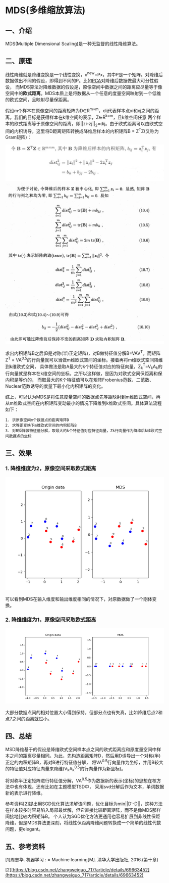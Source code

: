 # MDS(多维缩放算法)
## 一、介绍
MDS(Multiple Dimensional Scaling)是一种无监督的线性降维算法。

## 二、原理
线性降维就是降维变换是一个线性变换，x<sup>new</sup>=Px，其中P是一个矩阵。对降维后数据做出不同的假设，即得到不同的P。比如[PCA](PCA.md)对降维后数据做最大可分性假设，
而MDS算法对降维数据的假设是，原像空间中数据之间的距离应尽量等于像空间中的**欧式距离**。MDS本质上是将数据从一个任意的度量空间映射到一个低维的欧式空间，且映射尽量保距离。

假设m个样本在原像空间的距离矩阵为D∈R<sup>m×m</sup>，dij代表样本点xi和xj之间的距离。我们的目标是获得样本在k维空间的表示，Z∈R<sup>k×m</sup>，且k维空间任意
两个样本的欧式距离等于原像空间的距离，即||zi-zj||<sub>2</sub>=dij。由于欧式距离可以由欧式空间的内积诱导，这里将D距离矩阵转换成降维后样本的内积矩阵B = Z<sup>T</sup>Z(又称为Gram矩阵)：

![D2B](../resources/MDS/D2B_1.png)
![D2B](../resources/MDS/D2B.jpg)

求出内积矩阵B之后(B是对称(半)正定矩阵)，对B做特征值分解B=VAV<sup>T</sup>，而矩阵Z<sup>T</sup> = VA<sup>0.5</sup>的行向量就可以当做m维欧式空间的坐标。接着再将m维欧式空间降维到k维欧式空间，
具体做法是取A最大的k个特征值对应的特征向量，Z<sub>k</sub><sup>T</sup>=V<sub>k</sub>A<sub>k</sub>的行向量就是样本在k维空间的坐标。之所以这样做，是因为对欧式空间保距离和保内积是等价的，
而取最大的K个特征值可以在矩阵Frobenius范数、二范数、Nuclear范数诱导的度量下最小化内积矩阵的变化。

综上，可以认为MDS是将任意度量空间的数据点先等距映射到m维欧式空间，再从m维欧式空间在内积矩阵变动最小的情况下降维到k维欧式空间。具体算法流程如下：

```
1. 求原像空间m个数据点的距离矩阵D
2. 求等距变换下m维欧式空间的内积矩阵B
3. 对B矩阵做特征值分解，取最大的k个特征值对应特征向量，Zk行向量作为降维后k维欧式空间数据点的坐标
```

## 三、效果

### 1. 降维维度为2，原像空间采取欧式距离

![to-2-dimension](../results/MDS/to2dim.png)

可以看到MDS在输入维度和输出维度相同的情况下，对原数据做了一个刚体变换。

### 2. 降维维度为1，原像空间采取欧式距离

![to-1-dimension](../results/MDS/to1dim.png)

大部分数据点间的相对位置大小得到保持，但部分点也有失真，比如降维后点2和点7之间的距离就过小。

## 四、总结
MSD降维基于的假设是降维欧式空间样本点之间的欧式距离应和原度量空间中样本之间的距离尽量相同。为此，先构造距离矩阵D，然后用D诱导出一个对称(半)正定的内积矩阵B，再对B进行特征值分解，
将VA<sup>0.5</sup>行向量作为坐标，并用B较大的特征值对应特征向量来降维(V<sub>k</sub>A<sub>k</sub><sup>0.5</sup>的行向量作为新坐标)。

将对称半正定矩阵进行特征值分解，VA<sup>0.5</sup>作为数据新的表示(坐标)的思想在核方法中也有体现，还有比如在主题模型TSD中，
采用svd分解后作为文本，单词数据新的表示进行降维。

参考资料[2]提出用SGD优化算法求解该问题，优化目标为min||D‘-D||，这种方法在样本较多时容易陷入局部最优解，但它直接比较距离矩阵，而不是像MDS那样间接地比较内积矩阵B。
个人认为SGD优化方法更通用也容易扩展到非线性保距降维，但是MDS算法更深刻，将线性保距离降维问题转换成一个简单的线性代数问题，更elegant。




## 五、参考资料
[1]周志华. 机器学习 : = Machine learning[M]. 清华大学出版社, 2016.(第十章)

[2][https://blog.csdn.net/zhangweiguo_717/article/details/69663452](https://blog.csdn.net/zhangweiguo_717/article/details/69663452)

